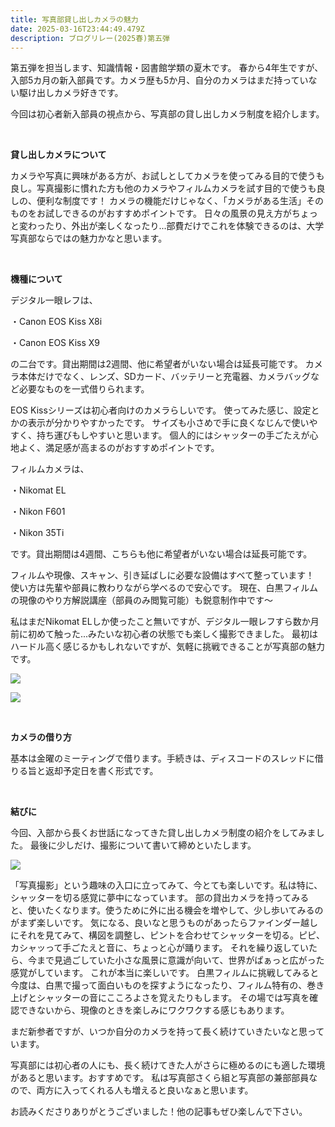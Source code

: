 ```yaml
---
title: 写真部貸し出しカメラの魅力
date: 2025-03-16T23:44:49.479Z
description: ブログリレー(2025春)第五弾
---
```

第五弾を担当します、知識情報・図書館学類の夏木です。
春から4年生ですが、入部5カ月の新入部員です。カメラ歴も5か月、自分のカメラはまだ持っていない駆け出しカメラ好きです。

今回は初心者新入部員の視点から、写真部の貸し出しカメラ制度を紹介します。

<br/>

**貸し出しカメラについて**


カメラや写真に興味がある方が、お試しとしてカメラを使ってみる目的で使うも良し。写真撮影に慣れた方も他のカメラやフィルムカメラを試す目的で使うも良しの、便利な制度です！
カメラの機能だけじゃなく、「カメラがある生活」そのものをお試しできるのがおすすめポイントです。
日々の風景の見え方がちょっと変わったり、外出が楽しくなったり...部費だけでこれを体験できるのは、大学写真部ならではの魅力かなと思います。

<br/>

**機種について**


デジタル一眼レフは、


・Canon EOS Kiss X8i


・Canon EOS Kiss X9


の二台です。貸出期間は2週間、他に希望者がいない場合は延長可能です。
カメラ本体だけでなく、レンズ、SDカード、バッテリーと充電器、カメラバッグなど必要なものを一式借りられます。

EOS Kissシリーズは初心者向けのカメラらしいです。
使ってみた感じ、設定とかの表示が分かりやすかったです。
サイズも小さめで手に良くなじんで使いやすく、持ち運びもしやすいと思います。
個人的にはシャッターの手ごたえが心地よく、満足感が高まるのがおすすめポイントです。

フィルムカメラは、


・Nikomat EL


・Nikon F601


・Nikon 35Ti


です。貸出期間は4週間、こちらも他に希望者がいない場合は延長可能です。

フィルムや現像、スキャン、引き延ばしに必要な設備はすべて整っています！
使い方は先輩や部員に教わりながら学べるので安心です。
現在、白黒フィルムの現像のやり方解説講座（部員のみ閲覧可能）も鋭意制作中です〜

私はまだNikomat ELしか使ったこと無いですが、デジタル一眼レフすら数か月前に初めて触った...みたいな初心者の状態でも楽しく撮影できました。
最初はハードル高く感じるかもしれないですが、気軽に挑戦できることが写真部の魅力です。

![](/img/relay2025spring0501.jpg)



![](/img/relay2025spring0502.jpg)

<br/>

**カメラの借り方**

基本は金曜のミーティングで借ります。手続きは、ディスコードのスレッドに借りる旨と返却予定日を書く形式です。

<br/>

**結びに**

今回、入部から長くお世話になってきた貸し出しカメラ制度の紹介をしてみました。
最後に少しだけ、撮影について書いて締めといたします。



![](/img/relay2025spring0503.jpg)

「写真撮影」という趣味の入口に立ってみて、今とても楽しいです。私は特に、シャッターを切る感覚に夢中になっています。
部の貸出カメラを持ってみると、使いたくなります。使うために外に出る機会を増やして、少し歩いてみるのがまず楽しいです。
気になる、良いなと思うものがあったらファインダー越しにそれを見てみて、構図を調整し、ピントを合わせてシャッターを切る。ピピ、カシャッって手ごたえと音に、ちょっと心が踊ります。
それを繰り返していたら、今まで見過ごしていた小さな風景に意識が向いて、世界がぱぁっと広がった感覚がしています。
これが本当に楽しいです。
白黒フィルムに挑戦してみると今度は、白黒で撮って面白いものを探すようになったり、フィルム特有の、巻き上げとシャッターの音にこころよさを覚えたりもします。
その場では写真を確認できないから、現像のときを楽しみにワクワクする感じもあります。

まだ新参者ですが、いつか自分のカメラを持って長く続けていきたいなと思っています。

写真部には初心者の人にも、長く続けてきた人がさらに極めるのにも適した環境があると思います。おすすめです。
私は写真部さくら組と写真部の兼部部員なので、両方に入ってくれる人も増えると良いなぁと思います。

お読みくださりありがとうございました！他の記事もぜひ楽しんで下さい。
